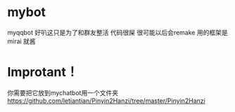 # mybot
myqqbot
好叭这只是为了和群友整活
代码很屎
很可能以后会remake
用的框架是mirai
就酱
# Improtant！
你需要把它放到mychatbot用一个文件夹
https://github.com/letiantian/Pinyin2Hanzi/tree/master/Pinyin2Hanzi
